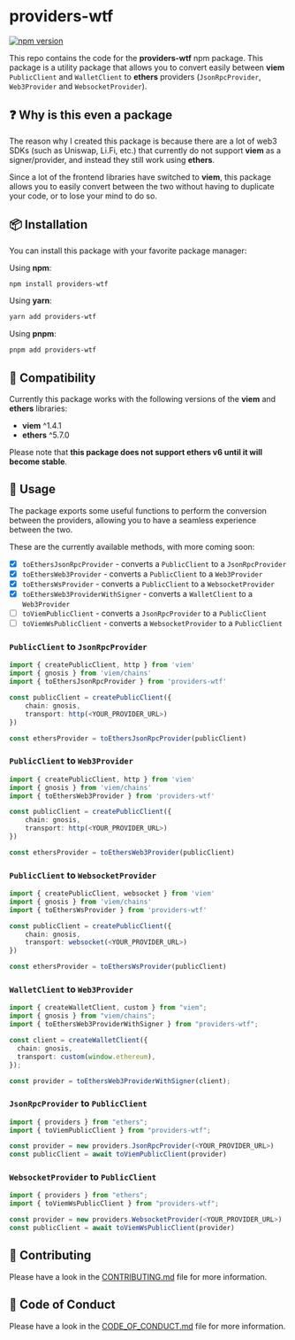 # providers-wtf

[![npm version](https://badge.fury.io/js/providers-wtf.svg)](https://badge.fury.io/js/providers-wtf)

This repo contains the code for the **providers-wtf** npm package. This package is a utility package that allows you to convert easily between **viem** `PublicClient` and `WalletClient` to **ethers** providers (`JsonRpcProvider`, `Web3Provider` and `WebsocketProvider`).

## ❓ Why is this even a package

The reason why I created this package is because there are a lot of web3 SDKs (such as Uniswap, Li.Fi, etc.) that currently do not support **viem** as a signer/provider, and instead they still work using **ethers**.

Since a lot of the frontend libraries have switched to **viem**, this package allows you to easily convert between the two without having to duplicate your code, or to lose your mind to do so.

## 📦 Installation

You can install this package with your favorite package manager:

Using **npm**:

```bash
npm install providers-wtf
```

Using **yarn**:

```bash
yarn add providers-wtf
```

Using **pnpm**:

```bash
pnpm add providers-wtf
```

## 🔨 Compatibility

Currently this package works with the following versions of the **viem** and **ethers** libraries:

- **viem** ^1.4.1
- **ethers** ^5.7.0

Please note that **this package does not support ethers v6 until it will become stable**.

## 📖 Usage

The package exports some useful functions to perform the conversion between the providers, allowing you to have a seamless experience between the two.

These are the currently available methods, with more coming soon:

- [x] `toEthersJsonRpcProvider` - converts a `PublicClient` to a `JsonRpcProvider`
- [x] `toEthersWeb3Provider` - converts a `PublicClient` to a `Web3Provider`
- [x] `toEthersWsProvider` - converts a `PublicClient` to a `WebsocketProvider`
- [x] `toEthersWeb3ProviderWithSigner` - converts a `WalletClient` to a `Web3Provider`
- [ ] `toViemPublicClient` - converts a `JsonRpcProvider` to a `PublicClient`
- [ ] `toViemWsPublicClient` - converts a `WebsocketProvider` to a `PublicClient`

### `PublicClient` to `JsonRpcProvider`

```ts
import { createPublicClient, http } from 'viem'
import { gnosis } from 'viem/chains'
import { toEthersJsonRpcProvider } from 'providers-wtf'

const publicClient = createPublicClient({
    chain: gnosis,
    transport: http(<YOUR_PROVIDER_URL>)
})

const ethersProvider = toEthersJsonRpcProvider(publicClient)
```

### `PublicClient` to `Web3Provider`

```ts
import { createPublicClient, http } from 'viem'
import { gnosis } from 'viem/chains'
import { toEthersWeb3Provider } from 'providers-wtf'

const publicClient = createPublicClient({
    chain: gnosis,
    transport: http(<YOUR_PROVIDER_URL>)
})

const ethersProvider = toEthersWeb3Provider(publicClient)
```

### `PublicClient` to `WebsocketProvider`

```ts
import { createPublicClient, websocket } from 'viem'
import { gnosis } from 'viem/chains'
import { toEthersWsProvider } from 'providers-wtf'

const publicClient = createPublicClient({
    chain: gnosis,
    transport: websocket(<YOUR_PROVIDER_URL>)
})

const ethersProvider = toEthersWsProvider(publicClient)
```

### `WalletClient` to `Web3Provider`

```ts
import { createWalletClient, custom } from "viem";
import { gnosis } from "viem/chains";
import { toEthersWeb3ProviderWithSigner } from "providers-wtf";

const client = createWalletClient({
  chain: gnosis,
  transport: custom(window.ethereum),
});

const provider = toEthersWeb3ProviderWithSigner(client);
```

### `JsonRpcProvider` to `PublicClient`

```ts
import { providers } from "ethers";
import { toViemPublicClient } from "providers-wtf";

const provider = new providers.JsonRpcProvider(<YOUR_PROVIDER_URL>)
const publicClient = await toViemPublicClient(provider)
```

### `WebsocketProvider` to `PublicClient`

```ts
import { providers } from "ethers";
import { toViemWsPublicClient } from "providers-wtf";

const provider = new providers.WebsocketProvider(<YOUR_PROVIDER_URL>)
const publicClient = await toViemWsPublicClient(provider)
```

## 🤝 Contributing

Please have a look in the [CONTRIBUTING.md](CONTRIBUTING.md) file for more information.

## 📝 Code of Conduct

Please have a look in the [CODE_OF_CONDUCT.md](CODE_OF_CONDUCT.md) file for more information.

